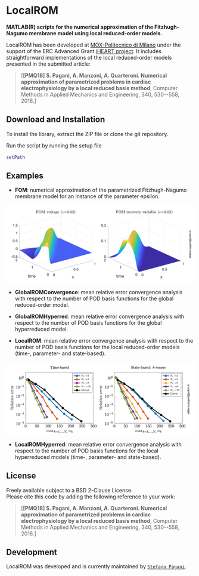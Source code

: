 # LocalROM

**MATLAB(R) scripts for the numerical approximation of the Fitzhugh-Nagumo membrane model using local reduced-order models.**

LocalROM has been developed at [MOX-Politecnico di Milano](https://mox.polimi.it) under the support of the ERC Advanced Grant [iHEART project](http://iheart.polimi.it). It includes straightforward implementations of the local reduced-order models presented in the submitted article:
>[**[PMQ18] S. Pagani, A. Manzoni, A. Quarteroni. Numerical approximation of parametrized problems in cardiac electrophysiology by a local reduced basis method**, Computer Methods in Applied Mechanics and Engineering, 340, 530--558, 2018.]


Download and Installation
-------

To install the library, extract the ZIP file or clone the git repository.

Run the script by running the setup file
```Matlab
setPath
```

Examples
-------

* **FOM**:
numerical approximation of the parametrized Fitzhugh-Nagumo membrane model for an instance of the parameter epsilon.

![Full-order model approximation](/Figures/FOMexample.png)

* **GlobalROMConvergence**:
mean relative error convergence analysis with respect to the number of POD basis functions for the global reduced-order model.

* **GlobalROMHyperred**:
mean relative error convergence analysis with respect to the number of POD basis functions for the global hyperreduced model.

* **LocalROM**:
mean relative error convergence analysis with respect to the number of POD basis functions for the local reduced-order models (time-, parameter- and state-based).

![Local ROM error convergence](/Figures/LocalROMConvergence.png)

* **LocalROMHyperred**:
mean relative error convergence analysis with respect to the number of POD basis functions for the local hyperreduced models (time-, parameter- and state-based).


License
-------

Freely available subject to a BSD 2-Clause License.  
Please cite this code by adding the following reference to your work:

>[**[PMQ18] S. Pagani, A. Manzoni, A. Quarteroni. Numerical approximation of parametrized problems in cardiac electrophysiology by a local reduced basis method**, Computer Methods in Applied Mechanics and Engineering, 340, 530--558, 2018.]

Development
-------

LocalROM was developed and is currently maintained by [`Stefano Pagani`](https://stefanopagani.github.io).
